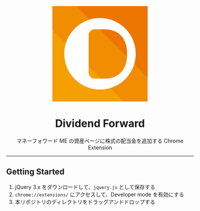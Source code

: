 <div align="center">
  <img src="./images/icon512.png" width="256" height="256">
  <h1>Dividend Forward</h1>
  <p>マネーフォワード ME の資産ページに株式の配当金を追加する Chrome Extension</p>
</div>

---

## Getting Started

1. jQuery 3.x をダウンロードして、`jquery.js` として保存する
2. `chrome://extensions/` にアクセスして、Developer mode を有効にする
3. 本リポジトリのディレクトリをドラッグアンドドロップする
